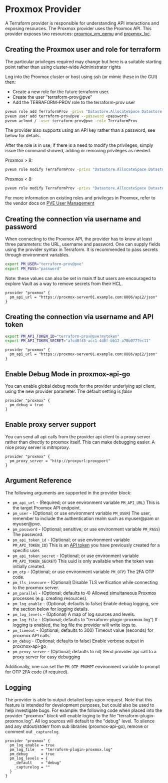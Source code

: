 # Proxmox Provider

A Terraform provider is responsible for understanding API interactions and exposing resources. The Proxmox provider uses
the Proxmox API. This provider exposes two resources: [proxmox_vm_qemu](resources/vm_qemu.md)
and [proxmox_lxc](resources/lxc.md).

## Creating the Proxmox user and role for terraform

The particular privileges required may change but here is a suitable starting point rather than using cluster-wide
Administrator rights

Log into the Proxmox cluster or host using ssh (or mimic these in the GUI) then:

- Create a new role for the future terraform user.
- Create the user "terraform-prov@pve"
- Add the TERRAFORM-PROV role to the terraform-prov user

```bash
pveum role add TerraformProv -privs "Datastore.AllocateSpace Datastore.Audit Pool.Allocate Sys.Audit Sys.Console Sys.Modify VM.Allocate VM.Audit VM.Clone VM.Config.CDROM VM.Config.Cloudinit VM.Config.CPU VM.Config.Disk VM.Config.HWType VM.Config.Memory VM.Config.Network VM.Config.Options VM.Migrate VM.Monitor VM.PowerMgmt SDN.Use"
pveum user add terraform-prov@pve --password <password>
pveum aclmod / -user terraform-prov@pve -role TerraformProv
```

The provider also supports using an API key rather than a password, see below for details.

After the role is in use, if there is a need to modify the privileges, simply issue the command showed, adding or
removing privileges as needed.


Proxmox > 8:
```bash
pveum role modify TerraformProv -privs "Datastore.AllocateSpace Datastore.Audit Pool.Allocate Sys.Audit Sys.Console Sys.Modify VM.Allocate VM.Audit VM.Clone VM.Config.CDROM VM.Config.Cloudinit VM.Config.CPU VM.Config.Disk VM.Config.HWType VM.Config.Memory VM.Config.Network VM.Config.Options VM.Migrate VM.Monitor VM.PowerMgmt SDN.Use"
```
Proxmox < 8:
```bash
pveum role modify TerraformProv -privs "Datastore.AllocateSpace Datastore.Audit Pool.Allocate Sys.Audit Sys.Console Sys.Modify VM.Allocate VM.Audit VM.Clone VM.Config.CDROM VM.Config.Cloudinit VM.Config.CPU VM.Config.Disk VM.Config.HWType VM.Config.Memory VM.Config.Network VM.Config.Options VM.Migrate VM.Monitor VM.PowerMgmt"
```
For more information on existing roles and privileges in Proxmox, refer to the vendor docs
on [PVE User Management](https://pve.proxmox.com/wiki/User_Management)

## Creating the connection via username and password

When connecting to the Proxmox API, the provider has to know at least three parameters: the URL, username and password.
One can supply fields using the provider syntax in Terraform. It is recommended to pass secrets through environment
variables.

```bash
export PM_USER="terraform-prov@pve"
export PM_PASS="password"
```

Note: these values can also be set in main.tf but users are encouraged to explore Vault as a way to remove secrets from
their HCL.

```hcl
provider "proxmox" {
  pm_api_url = "https://proxmox-server01.example.com:8006/api2/json"
}
```

## Creating the connection via username and API token

```bash
export PM_API_TOKEN_ID="terraform-prov@pve!mytoken"
export PM_API_TOKEN_SECRET="afcd8f45-acc1-4d0f-bb12-a70b0777ec11"
```

```hcl
provider "proxmox" {
  pm_api_url = "https://proxmox-server01.example.com:8006/api2/json"
}
```

## Enable Debug Mode in proxmox-api-go

You can enable global debug mode for the provider underlying api client, using the new provider parameter. The default
setting is _false_

```hcl
provider "proxmox" {
  pm_debug = true
}
```

## Enable proxy server support

You can send all api calls from the provider api client to a proxy server rather than directly to proxmox itself. This
can make debugging easier. A nice proxy server is mitmproxy.

```hcl
provider "proxmox" {
  pm_proxy_server = "http://proxyurl:proxyport"
}
```

## Argument Reference

The following arguments are supported in the provider block:

- `pm_api_url` - (Required; or use environment variable `PM_API_URL`) This is the target Proxmox API endpoint.
- `pm_user` - (Optional; or use environment variable `PM_USER`) The user, remember to include the authentication realm
  such as myuser@pam or myuser@pve.
- `pm_password` - (Optional; sensitive; or use environment variable `PM_PASS`) The password.
- `pm_api_token_id` - (Optional; or use environment variable `PM_API_TOKEN_ID`) This is
  an [API token](https://pve.proxmox.com/pve-docs/pveum-plain.html) you have previously created for a specific user.
- `pm_api_token_secret` - (Optional; or use environment variable `PM_API_TOKEN_SECRET`) This uuid is only
  available when the token was initially created.
- `pm_otp` - (Optional; or use environment variable `PM_OTP`) The 2FA OTP code.
- `pm_tls_insecure` - (Optional) Disable TLS verification while connecting to the proxmox server.
- `pm_parallel` - (Optional; defaults to 4) Allowed simultaneous Proxmox processes (e.g. creating resources).
- `pm_log_enable` - (Optional; defaults to false) Enable debug logging, see the section below for logging details.
- `pm_log_levels` - (Optional) A map of log sources and levels.
- `pm_log_file` - (Optional; defaults to "terraform-plugin-proxmox.log") If logging is enabled, the log file the
  provider will write logs to.
- `pm_timeout` - (Optional; defaults to 300) Timeout value (seconds) for proxmox API calls.
- `pm_debug` - (Optional; defaults to false) Enable verbose output in proxmox-api-go
- `pm_proxy_server` - (Optional; defaults to nil) Send provider api call to a proxy server for easy debugging

Additionally, one can set the `PM_OTP_PROMPT` environment variable to prompt for OTP 2FA code (if required).

## Logging

The provider is able to output detailed logs upon request. Note that this feature is intended for development purposes,
but could also be used to help investigate bugs. For example: the following code when placed into the provider "proxmox"
block will enable loging to the file "terraform-plugin-proxmox.log". All log sources will default to the "debug" level.
To silence and any stdout/stderr from sub libraries (proxmox-api-go), remove or comment out `_capturelog`.

```hcl
provider "proxmox" {
  pm_log_enable = true
  pm_log_file   = "terraform-plugin-proxmox.log"
  pm_debug      = true
  pm_log_levels = {
    _default    = "debug"
    _capturelog = ""
  }
}
```
